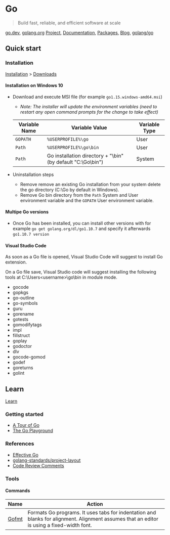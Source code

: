 # Go

> Build fast, reliable, and efficient software at scale

[go.dev](https://go.dev/), [golang.org](https://golang.org/) [Project](https://golang.org/project/), [Documentation](https://golang.org/doc/), [Packages](https://pkg.go.dev/), [Blog](https://blog.golang.org/), [golang/go](https://github.com/golang/go)

## Quick start

### Installation

[Installation](https://golang.org/doc/install) > [Downloads](https://golang.org/dl/)

#### Installation on Windows 10

- Download and execute MSI file (for example `go1.15.windows-amd64.msi`)
  - _Note: The installer will update the environment variables (need to restart any open command prompts for the change to take effect)_
  
  Variable Name | Variable Value | Variable Type
  ------------- | -------------- | -------------
  `GOPATH` | `%USERPROFILE%\go` | User
  `Path` | `%USERPROFILE%\go\bin` | User
  `Path` | Go installation directory + "\bin" (by default "C:\Go\bin") | System
  
- Uninstallation steps
  - Remove remove an existing Go installation from your system delete the go directory (C:\Go by default in Windows).
  - Remove Go bin directory from the `Path` System and User environment variable and the `GOPATH` User environment variable.

#### Multipe Go versions

- Once Go has been installed, you can install other versions with for example `go get golang.org/dl/go1.10.7` and specify it afterwards `go1.10.7 version`

#### Visual Studio Code

As soon as a Go file is opened, Visual Studio Code will suggest to install Go extension.

On a Go file save, Visual Studio code will suggest installing the following tools at C:\Users\<username>\go\bin in module mode.

- gocode
- gopkgs
- go-outline
- go-symbols
- guru
- gorename
- gotests
- gomodifytags
- impl
- fillstruct
- goplay
- godoctor
- dlv
- gocode-gomod
- godef
- goreturns
- golint

## Learn

[Learn](https://learn.go.dev/)

### Getting started

- [A Tour of Go](https://tour.golang.org/welcome/1)
- [The Go Playground](https://play.golang.org/)

### References

- [Effective Go](https://golang.org/doc/effective_go.html)
- [golang-standards/project-layout](https://github.com/golang-standards/project-layout)
- [Code Review Comments](https://github.com/golang/go/wiki/CodeReviewComments)

### Tools

#### Commands

Name | Action
---- | ------
[Gofmt](https://golang.org/cmd/gofmt/) | Formats Go programs. It uses tabs for indentation and blanks for alignment. Alignment assumes that an editor is using a fixed-width font. 

